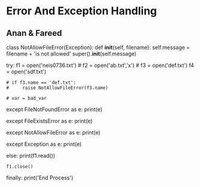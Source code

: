 # Error And Exception Handling
## Anan & Fareed

class NotAllowFileError(Exception):
    def __init__(self, filename):
        self.message = filename + 'is not allowed'
        super().__init__(self.message)

try:
    f1 = open('neis0736.txt')
    # f2 = open('ab.txt','x')
    # f3 = open('def.txt')
    f4 = open('sdf.txt')

    # if f3.name == 'def.txt':
    #     raise NotAllowFileError(f3.name)

    # var = bad_var

except FileNotFoundError as e:
    print(e)

except FileExistsError as e:
    print(e)

except NotAllowFileError as e:
    print(e)

except Exception as e:
    print(e)

else:
    print(f1.read())

    f1.close()

finally:
    print('End Process')
